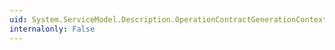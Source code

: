 ```yaml
---
uid: System.ServiceModel.Description.OperationContractGenerationContext.IsAsync
internalonly: False
---
```

